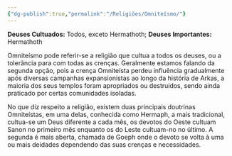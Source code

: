 ```yaml
---
{"dg-publish":true,"permalink":"/Religiões/Omniteísmo/"}
---
```


 __Deuses Cultuados:__ Todos, exceto Hermathoth;
 __Deuses Importantes:__ Hermathoth

Omniteísmo pode referir-se a religião que cultua a todos os deuses, ou a tolerância para com todas as crenças. Geralmente estamos falando da segunda opção, pois a crença Omniteísta perdeu influência gradualmente após diversas campanhas expansionistas ao longo da história de Arkas, a maioria dos seus templos foram apropriados ou destruídos, sendo ainda praticado por certas comunidades isoladas.

No que diz respeito a religião, existem duas principais doutrinas Omniteístas, em uma delas, conhecida como Hermaph, a mais tradicional, cultua-se um Deus diferente a cada mês, os devotos do Oeste cultuam Sanon no primeiro mês enquanto os do Leste cultuam-no no último. A segunda é mais aberta, chamada de Goeph onde o devoto se volta à uma ou mais deidades dependendo das suas crenças e necessidades. 